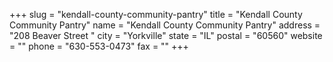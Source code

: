 +++
slug = "kendall-county-community-pantry"
title = "Kendall County Community Pantry"
name = "Kendall County Community Pantry"
address = "208 Beaver Street "
city = "Yorkville"
state = "IL"
postal = "60560"
website = ""
phone = "630-553-0473"
fax = ""
+++
